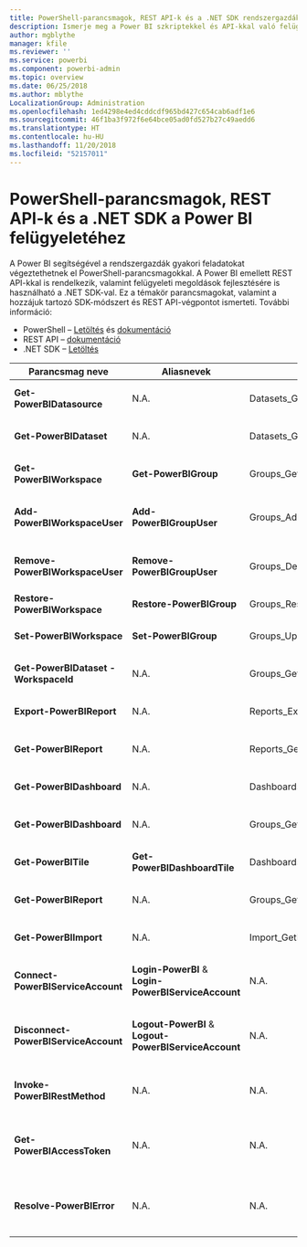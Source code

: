 ```yaml
---
title: PowerShell-parancsmagok, REST API-k és a .NET SDK rendszergazdáknak
description: Ismerje meg a Power BI szkriptekkel és API-kkal való felügyeletének módjait.
author: mgblythe
manager: kfile
ms.reviewer: ''
ms.service: powerbi
ms.component: powerbi-admin
ms.topic: overview
ms.date: 06/25/2018
ms.author: mblythe
LocalizationGroup: Administration
ms.openlocfilehash: 1ed4298e4ed4cddcdf965bd427c654cab6adf1e6
ms.sourcegitcommit: 46f1ba3f972f6e64bce05ad0fd527b27c49aedd6
ms.translationtype: HT
ms.contentlocale: hu-HU
ms.lasthandoff: 11/20/2018
ms.locfileid: "52157011"
---
```

# <a name="powershell-cmdlets-rest-apis-and-net-sdk-for-power-bi-administration"></a>PowerShell-parancsmagok, REST API-k és a .NET SDK a Power BI felügyeletéhez
A Power BI segítségével a rendszergazdák gyakori feladatokat végeztethetnek el PowerShell-parancsmagokkal. A Power BI emellett REST API-kkal is rendelkezik, valamint felügyeleti megoldások fejlesztésére is használható a .NET SDK-val. Ez a témakör parancsmagokat, valamint a hozzájuk tartozó SDK-módszert és REST API-végpontot ismerteti. További információ:

- PowerShell – [Letöltés](https://www.powershellgallery.com/packages/MicrosoftPowerBIMgmt/) és [dokumentáció](https://docs.microsoft.com/powershell/power-bi/overview?view=powerbi-ps)
- REST API – [dokumentáció](https://docs.microsoft.com/rest/api/power-bi/admin)
- .NET SDK – [Letöltés](https://www.nuget.org/packages/Microsoft.PowerBI.Api/)

| **Parancsmag neve** | **Aliasnevek** | **SDK-módszer** | **REST API-végpont** | **Leírás** |
| --- | --- | --- | --- | --- |
| **Get-PowerBIDatasource** | N.A. | Datasets\_GetDataSourcesAsAdmin | /v1.0/myorg/admin/datasets/{datasetkey}/datasources | Lekéri egy adott adatkészlet adatforrásait. |
| **Get-PowerBIDataset** | N.A. | Datasets\_GetDatasetsAsAdmin | /v1.0/myorg/admin/datasets | Lekéri egy Power BI-bérlő összes adatkészletét. |
| **Get-PowerBIWorkspace** | **Get-PowerBIGroup** | Groups\_GetGroupsAsAdmin | /v1.0/myorg/admin/groups | Lekéri egy Power BI-bérlő összes munkaterületét. |
| **Add-PowerBIWorkspaceUser** | **Add-PowerBIGroupUser** |Groups\_AddUserAsAdmin | /v1.0/myorg/admin/groups/{groupId}/users | Tagként hozzáad egy felhasználót egy adott munkaterülethez. |
| **Remove-PowerBIWorkspaceUser** | **Remove-PowerBIGroupUser** | Groups\_DeleteUserAsAdmin | /v1.0/myorg/admin/groups/{groupId}/users/{user} | Eltávolít egy felhasználót egy adott munkaterület tagjai közül. |
| **Restore-PowerBIWorkspace** |**Restore-PowerBIGroup** | Groups\_RestoreDeletedGroupAsAdmin | /v1.0/myorg/admin/groups/{groupId}/restore | Visszaállít egy törölt munkaterületet. |
| **Set-PowerBIWorkspace** |**Set-PowerBIGroup** | Groups\_UpdateGroupAsAdmin | /v1.0/myorg/admin/groups/{groupId} | Frissíti egy adott munkaterület tulajdonságait. |
| **Get-PowerBIDataset -WorkspaceId** | N.A. | Groups\_GetDatasetsAsAdmin | /v1.0/myorg/admin/groups/{group\_id}/datasets | Lekéri egy adott munkaterület adatkészleteit. |
| **Export-PowerBIReport** | N.A. | Reports\_ExportReportAsAdmin | N.A. | Egy helyi fájlba exportál egy adott jelentést. |
| **Get-PowerBIReport** | N.A. | Reports\_GetReportsAsAdmin | /v1.0/myorg/admin/reports | Lekéri egy Power BI-bérlő összes jelentését. |
| **Get-PowerBIDashboard** | N.A. | Dashboards\_GetDashboardsAsAdmin | /v1.0/myorg/admin/dashboards | Lekéri egy Power BI-bérlő összes irányítópultját. |
| **Get-PowerBIDashboard** | N.A. | Groups\_GetDashboardsAsAdmin | /v1.0/myorg/admin/groups/{group\_id}/dashboards | Lekéri egy adott munkaterület irányítópultjait. |
| **Get-PowerBITile** | **Get-PowerBIDashboardTile** | Dashboards\_GetTilesAsAdmin | /v1.0/myorg/admin/dashboards/{dashboard\_id}/tiles | Lekéri egy adott irányítópult csempéit. |
| **Get-PowerBIReport** | N.A. | Groups\_GetReportsAsAdmin | /v1.0/myorg/admin/groups/{group\_id}/reports | Lekéri egy adott munkaterület jelentéseit. |
| **Get-PowerBIImport** | N.A. | Import\_GetImportsAsAdmin | /v1.0/myorg/admin/imports | Lekéri egy Power BI-bérlő összes importálását. |
| **Connect-PowerBIServiceAccount** | **Login-PowerBI** &  **Login-PowerBIServiceAccount** | N.A. | N.A. | Bejelentkezés a Power BI-ba és egy munkamenet elindítása. |
| **Disconnect-PowerBIServiceAccount** | **Logout-PowerBI** & **Logout-PowerBIServiceAccount** | N.A. | N.A. | Kijelentkezés a Power BI-ból és az aktuális munkamenet bezárása. |
| **Invoke-PowerBIRestMethod**| N.A. | N.A. | N.A. | Tetszőleges REST API-hívások küldése a Power BI-ba. |
| **Get-PowerBIAccessToken**| N.A. | N.A. | N.A. | A Power BI hozzáférési jogkivonatának beszerzése egy munkamenetben. |
| **Resolve-PowerBIError**| N.A. | N.A. | N.A. | Részletes hibaadatok lekérése sikertelen parancsmaghívások esetén. |